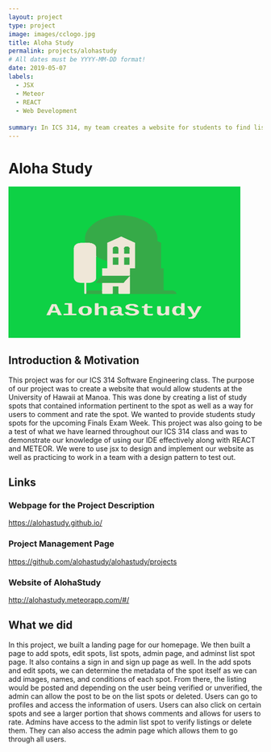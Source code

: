 ```yaml
---
layout: project
type: project
image: images/cclogo.jpg
title: Aloha Study
permalink: projects/alohastudy
# All dates must be YYYY-MM-DD format!
date: 2019-05-07
labels:
  - JSX
  - Meteor
  - REACT
  - Web Development
 
summary: In ICS 314, my team creates a website for students to find lists of study spots with many features for our final project.
---
```

# Aloha Study

<p align="left">
  <img class ="ui small image" width="460" height="300" src="../images/alohastudy.png">
</p>

## Introduction & Motivation
This project was for our ICS 314 Software Engineering class. The purpose of our project was to create a website that would allow students at the University of Hawaii at Manoa. This was done by creating a list of study spots that contained information pertinent to the spot as well as a way for users to comment and rate the spot. We wanted to provide students study spots for the upcoming Finals Exam Week. This project was also going to be a test of what we have learned throughout our ICS 314 class and was to demonstrate our knowledge of using our IDE effectively along with REACT and METEOR. We were to use jsx to design and implement our website as well as practicing to work in a team with a design pattern to test out.

## Links
### Webpage for the Project Description
https://alohastudy.github.io/
### Project Management Page
https://github.com/alohastudy/alohastudy/projects
### Website of AlohaStudy
http://alohastudy.meteorapp.com/#/

## What we did
In this project, we built a landing page for our homepage. We then built a page to add spots, edit spots, list spots, admin page, and adminst list spot page. It also contains a sign in and sign up page as well. In the add spots and edit spots, we can determine the metadata of the spot itself as we can add images, names, and conditions of each spot. From there, the listing would be posted and depending on the user being verified or unverified, the admin can allow the post to be on the list spots or deleted. Users can go to profiles and access the information of users. Users can also click on certain spots and see a larger portion that shows comments and allows for users to rate. Admins have access to the admin list spot to verify listings or delete them. They can also access the admin page which allows them to go through all users.

